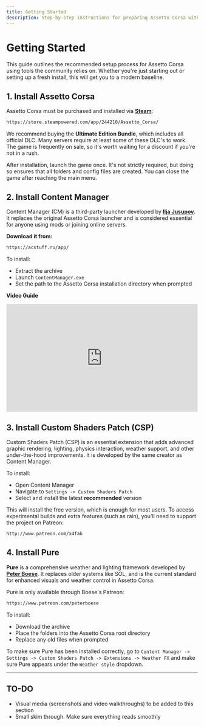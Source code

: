 ```yaml
---
title: Getting Started
description: Step-by-step instructions for preparing Assetto Corsa with essential tools and enhancements.
---
```


<!-- DONE:::: -->

# Getting Started

This guide outlines the recommended setup process for Assetto Corsa using tools the community relies on. Whether you're just starting out or setting up a fresh install, this will get you to a modern baseline.

## 1. Install Assetto Corsa

Assetto Corsa must be purchased and installed via **[Steam](https://store.steampowered.com/)**:

```txt
https://store.steampowered.com/app/244210/Assetto_Corsa/
```

We recommend buying the **Ultimate Edition Bundle**, which includes all official DLC. Many servers require at least some of these DLC's to work. The game is frequently on sale, so it's worth waiting for a discount if you're not in a rush.

After installation, launch the game once. It's not strictly required, but doing so ensures that all folders and config files are created. You can close the game after reaching the main menu.

## 2. Install Content Manager

<!-- TODO: ADD REFERENCES TO ILJA'S CREATOR PROFILE FOR THIS SECTION -->

Content Manager (CM) is a third-party launcher developed by **[Ilja Jusupov](creator-profile.md)**. It replaces the original Assetto Corsa launcher and is considered essential for anyone using mods or joining online servers.

**Download it from:**

```txt
https://acstuff.ru/app/
```

To install:

- Extract the archive
- Launch `ContentManager.exe`
- Set the path to the Assetto Corsa installation directory when prompted

**Video Guide**

<div style="position: relative; width: 100%; padding-bottom: 56.25%; margin-bottom:1em; height: 0">
<iframe 
    src="https://www.youtube.com/embed/eour5cDFF84"
    title="Installing Content Manager and CSP" 
    frameborder="0" 
    allowfullscreen
    style="position: absolute; top: 0; left: 0; width: 100%; height: 100%;">
</iframe>
</div>

## 3. Install Custom Shaders Patch (CSP)

Custom Shaders Patch (CSP) is an essential extension that adds advanced graphic rendering, lighting, physics interaction, weather support, and other under-the-hood improvements. It is developed by the same creator as Content Manager.

To install:

- Open Content Manager
- Navigate to `Settings -> Custom Shaders Patch`
- Select and install the latest **recommended** version

This will install the free version, which is enough for most users. To access experimental builds and extra features (such as rain), you'll need to support the project on Patreon:

```txt
http://www.patreon.com/x4fab
```

## 4. Install Pure

<!-- TODO: ADD REFERENCES TO PETER'S CREATOR PROFILE FOR THIS SECTION -->

**Pure** is a comprehensive weather and lighting framework developed by **[Peter Boese](creator-profile.md)**. It replaces older systems like SOL, and is the current standard for enhanced visuals and weather control in Assetto Corsa.

Pure is only available through Boese's Patreon:

```txt
https://www.patreon.com/peterboese
```

To install:

- Download the archive
- Place the folders into the Assetto Corsa root directory
- Replace any old files when prompted

To make sure Pure has been installed correctly, go to `Content Manager -> Settings -> Custom Shaders Patch -> Extensions -> Weather FX` and make sure Pure appears under the `Weather style` dropdown.

<!-- TODO: FINISH THIS -->
<!-- TODO: ADD PICTURES, VIDEO, MEDIA -->

---

## TO-DO

- Visual media (screenshots and video walkthroughs) to be added to this section
- Small skim through. Make sure everything reads smoothly
